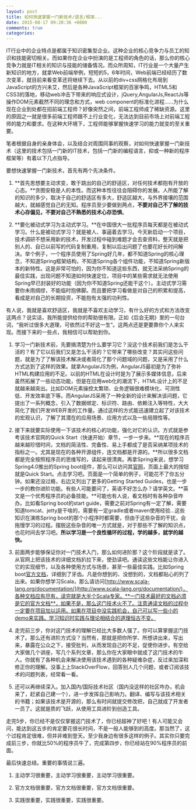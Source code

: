 ```yaml
---
layout: post
title: 如何快速掌握一门新技术/语言/框架...
date: 2015-08-17 09:20:36 +0800
comments: true
categories: 
---
```


IT行业中的企业特点是都属于知识密集型企业。这种企业的核心竞争力与员工的知识和技能密切相关。而如果你在企业中扮演的是工程师的角色的话，那么你的核心竞争力就是IT相关的知识与技能的储备情况。而众所周知，IT行业是一个大量产生新知识的地方，就拿Web前端举例，短短的5，6年时间，Web前端已经经历了数次变革，就目前来看变革还将继续下去。从以前的div+css网格化布局到JavaScript的方兴未艾，然后是各种JavaScript框架的百家争鸣，HTML5和CSS3的落地，移动web冲击下带来的响应式设计，jQuery,AngularJs,ReactJs等操作DOM元素截然不同的理念和方式，web component的标准化进程......为什么现在企业到处都在招前端工程师？好像突然之间，前端工程师成了稀缺资源。这里的原因之一就是很多前端工程师跟不上行业变化，无法达到目前市场上对前端工程师的能力和要求。在这种大环境下，工程师能够掌握快速学习的能力就变的至关重要。

<!-- more -->

笔者根据自身的亲身体会，以及结合对周围同事的观察，对如何快速掌握一门新技术（这里的技术包括一门新的IT技术，包括一门新的编程语言，抑或一种新的程序框架等）有着以下几点指导。

要想快速掌握一门新技术，首先有两个先决条件。

1. **首先思想要主动求变，敢于跳出的自己的舒适区，对任何技术都抱有开放的心态。**贪图安稳是人的本性。而这种本性往往会阻碍你的发展。人所能了解的知识的多少，取决于自己的舒适区有多大，舒适区越大，与外界接壤的范围越大，就越感觉自己的无知。程序员至少要做到两点，**不要对自己不了解的技术心存偏见，不要对自己不熟悉的技术心存恐惧**。

2. **要化被动式学习为主动式学习。**在中国很大一批程序员每天都是在被动式学习。什么是被动式学习？就是被人、事逼着去学习。今天新启动一个项目，技术调研不想采用新的技术，开发过程中碰到难题才会去查资料，整天就是把别人的、自已以前写的代码复制重用，复制以后出问题了也要花好长时间解决。举个例子，一个程序员使用了Spring好几年，都不知道Spring的核心理念，不知道Spring框架结构，不知道Spring各个组件功能，不知道Spring新版本的新特性。这是非常可怕的，因为你不知道这些东西，就无法采纳Spring的最佳实践，出现问题不知道如何快速定位，项目中的某些需求就无法使用Spring早已封装好的功能（因为你不知道Spring还能干这个）。主动式学习需要你未雨绸缪，不能临时抱佛脚。而且要把学习看做是对自己的积累和提高，看成是对自己的长期投资，不能抱有太强的功利性。

有人说，我就是喜欢舒适区，我就是不喜欢主动学习，有什么好的方式和方法改变这两点？说实话，我所能提供给你的帮助很有限。正如《后会无期》里的一句台词，“我听过很多大道理，可依然过不好这一生”。这两点还是更要靠你个人来实现。而接下来的一些点，我相信可以帮助到你。
     
1. 学习一门新技术前，先要搞清楚为什么要学习它？没这个技术前我们是怎么干活的？有了它以后我们又是怎么干活的？它带来了哪些改变？其实问这些问题，就是为了了解该技术解决或者简化了那个问题域的问题，又是采用了什么方式达到了这样的效果。就拿AngularJS为例，AngularJS最初是为了弥补HTML构建应用的不足。以前的HTML在设计时是为了展示多媒体信息，后来虽然拓展了一些动态功能，但是在应用web化的潮流下，HTML设计上的不足就越来越突出。比如DOM元素操控太繁琐、业务逻辑很难模块化、可测性低、开发效率底下等。而AngularJS采用了一种全新的设计来解决该问题，它提出了一系列概念，引入了数据绑定、标识符、路由、依赖注入等特性，大大简化了我们开发WEB开发的工作量。通过这样的方式能迅速建立起了对该技术的宏观认识，了解了其潜在的应用场景、应用方式以及一些局限性等。

2. 接下来就要实际使用一下该技术的核心的功能，强化对它的认识。方式就是参考该技术官网的Quick Start（快速开始）章节，一步一步来。**现在的程序员越来越珍惜时间，文档的简洁性、完备性、易上手都成了是否采纳某项技术的指标之一。尤其是现在的各种开源组件，连文档都是开源的。**所以很多文档都是完全按照程序员的思维写的，读起来很清爽。再拿Spring来说，想学习Spring4.0推出的Spring boot组件，那么可以访问其[官网](http://projects.spring.io/spring-boot/)，页面上最大的按钮就是Quick Start。点击学习吧。页面是一个简单的例子，可能花不了你五分钟。如果还没过瘾，右边又列出了更多的Getting Started Guides，也是一步一步的教你进阶功能。有些人可能要问了，英语不好怎么办？请学英文。**英文是一个优秀程序员的必备技能。**可能也有人说，看文档时有各种杂音咋办。比如看Spring boot的start guide，需要之前对Spring有一定了解，需要知道tomcat、jetty是干啥的，需要有一定gradle或者maven使用经验…这些知识在演练Spring boot的那个小程序时都需要，但由于这些杂音的干扰，会拖慢学习的过程。摆脱这些杂音的唯一方式就是，对于那些不了解的知识点，也花时间去学习吧。**所以学习是一个良性循环的过程，学的越多，就学的越快。**

3. 前面两步能够保证你对一门技术入门，那么如何进阶那？这个阶段就是读了。从官网上把该技术的详细文档扒拉下来，使劲读吧。通读这些文档能让你进入它的实现细节，以及各种使用方式与场景，甚至一些最佳实践。比如Spring boot[官方文档](http://docs.spring.io/spring-boot/docs/1.3.0.M3/reference/htmlsingle/)，详细到了牙齿。凡是你想到的、没想到的，文档都贴心的列了出来。如果你想学习Scala，那么请访问[http://www.scala-lang.org/documentation/](http://www.scala-lang.org/documentation/)，各种文档应有尽有，读完就是大半个Scala专家。**一门技术最好的文档必须是它的官方文档**，如果不是，那么这门技术火不了。注意通读文档的过程中一定要在项目加以运用。如果在项目中没实践机会，自己可以写一些小的demo来实践。学习知识时实践与理论相结合的道理恒古不变。

4. 走完前三步，你对这门技术的理解已经比大多数人强了。你可以算掌握这门技术了。那么还有进阶方式没？当然有，那就是把你所学、所想讲出来，写出来，暴露在公众之下，接受批判，从而发现自己的不足，促使你进步。有空给大家做几个讲座，写几个系列文章，那么你在大家眼中就成了这门技术的牛人。你就有了各种机会来解决使用该技术遇到的各种疑难杂症，反过来加深和修正你的理解。没事上上StackOverFlow，回答别人几个问题，或者订阅该技术的问题列表，经常看一看。

5. 还可以再继续深入。加入国内/国际技术社区（国内没这样的社区咋办，机会来了，赶紧自己建一个），进一步发挥自己影响力。翻译、编写与该技术相关的书籍；如果该技术是开源的，那么有时间就提交修改把，自己就成了开发者一员了。这就是质的飞跃，从使用工具进阶到创造工具。

走完5步，你已经不是仅仅掌握这门技术了，你已经超神了好吧！有人可能又会问，能达到这五步的肯定要花很长时间，不是一般人能够到的高度。那当然了，这个过程肯定很难，但并非难到登天。至少我身边有很多这样的例子。其实你只要完成前三步，你就比50%的程序员牛了，完成第四步，你已经站在90%程序员的前面。

最后快速总结。重要的事情说三遍。

1. 主动学习很重要，主动学习很重要，主动学习很重要。

2. 官方文档很重要，官方文档很重要，官方文档很重要。

3. 实践很重要，实践很重要，实践很重要。
